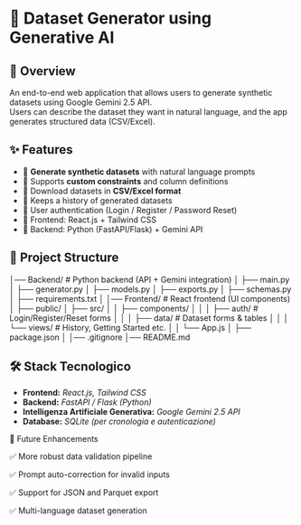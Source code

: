 # 🚀 Dataset Generator using Generative AI

## 📌 Overview
An end-to-end web application that allows users to generate synthetic datasets using Google Gemini 2.5 API.  
Users can describe the dataset they want in natural language, and the app generates structured data (CSV/Excel).

## ✨ Features
- 🔹 **Generate synthetic datasets** with natural language prompts  
- 🔹 Supports **custom constraints** and column definitions  
- 🔹 Download datasets in **CSV/Excel format**  
- 🔹 Keeps a history of generated datasets  
- 🔹 User authentication (Login / Register / Password Reset)  
- 🔹 Frontend: React.js + Tailwind CSS  
- 🔹 Backend: Python (FastAPI/Flask) + Gemini API  



## 📂 Project Structure

│── Backend/              # Python backend (API + Gemini integration)
│   ├── main.py
│   ├── generator.py
│   ├── models.py
│   ├── exports.py
│   ├── schemas.py
│   ├── requirements.txt
│
│── Frontend/             # React frontend (UI components)
│   ├── public/
│   ├── src/
│   │   ├── components/
│   │   │   ├── auth/     # Login/Register/Reset forms
│   │   │   ├── data/     # Dataset forms & tables
│   │   │   └── views/    # History, Getting Started etc.
│   │   └── App.js
│   ├── package.json
│
│── .gitignore
│── README.md


## 🛠️ Stack Tecnologico

- **Frontend:** *React.js, Tailwind CSS*  
- **Backend:** *FastAPI / Flask (Python)*  
- **Intelligenza Artificiale Generativa:** *Google Gemini 2.5 API*  
- **Database:** *SQLite (per cronologia e autenticazione)*  


🔮 Future Enhancements

✅ More robust data validation pipeline

✅ Prompt auto-correction for invalid inputs

✅ Support for JSON and Parquet export

✅ Multi-language dataset generation
